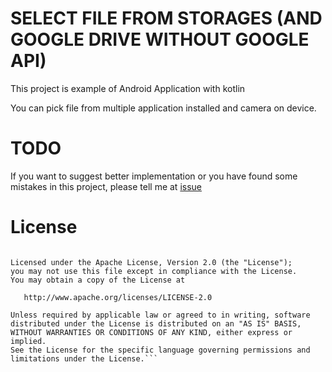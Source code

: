 # SELECT FILE FROM STORAGES (AND GOOGLE DRIVE WITHOUT GOOGLE API)

This project is example of Android Application with kotlin

You can pick file from multiple application installed and camera on device.


# TODO 
If you want to suggest better implementation or you have found some mistakes in this project, please tell me at [issue](https://github.com/taindb/FilePicker/issues)


# License

```Copyright (C) 2018 taindb

Licensed under the Apache License, Version 2.0 (the "License"); 
you may not use this file except in compliance with the License.
You may obtain a copy of the License at

   http://www.apache.org/licenses/LICENSE-2.0

Unless required by applicable law or agreed to in writing, software
distributed under the License is distributed on an "AS IS" BASIS,
WITHOUT WARRANTIES OR CONDITIONS OF ANY KIND, either express or implied.
See the License for the specific language governing permissions and 
limitations under the License.```

